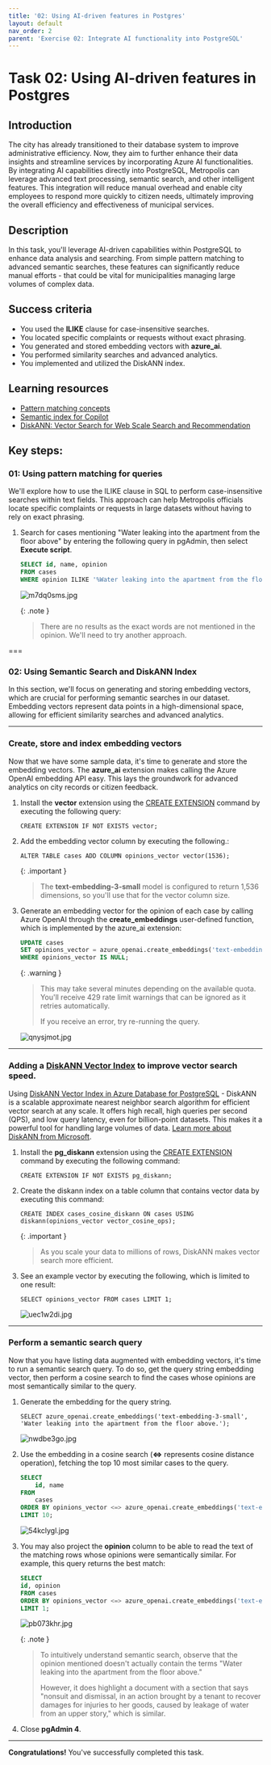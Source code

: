 ```yaml
---
title: '02: Using AI-driven features in Postgres'
layout: default
nav_order: 2
parent: 'Exercise 02: Integrate AI functionality into PostgreSQL'
---
```



# Task 02: Using AI-driven features in Postgres

## Introduction

The city has already transitioned to their database system to improve administrative efficiency. Now, they aim to further enhance their data insights and streamline services by incorporating Azure AI functionalities. By integrating AI capabilities directly into PostgreSQL, Metropolis can leverage advanced text processing, semantic search, and other intelligent features. This integration will reduce manual overhead and enable city employees to respond more quickly to citizen needs, ultimately improving the overall efficiency and effectiveness of municipal services.

## Description

In this task, you'll leverage AI-driven capabilities within PostgreSQL to enhance data analysis and searching. From simple pattern matching to advanced semantic searches, these features can significantly reduce manual efforts - that could be vital for municipalities managing large volumes of complex data.

## Success criteria

- You used the **ILIKE** clause for case-insensitive searches.
- You located specific complaints or requests without exact phrasing.
- You generated and stored embedding vectors with **azure_ai**.
- You performed similarity searches and advanced analytics.
- You implemented and utilized the DiskANN index.

## Learning resources

- [Pattern matching concepts](https://learn.microsoft.com/en-us/azure/ai-services/speech-service/pattern-matching-overview)
- [Semantic index for Copilot](https://learn.microsoft.com/en-us/microsoftsearch/semantic-index-for-copilot)
- [DiskANN: Vector Search for Web Scale Search and Recommendation](https://www.microsoft.com/en-us/research/project/project-akupara-approximate-nearest-neighbor-search-for-large-scale-semantic-search/)


## Key steps:

### 01: Using pattern matching for queries

We'll explore how to use the ILIKE clause in SQL to perform case-insensitive searches within text fields. This approach can help Metropolis officials locate specific complaints or requests in large datasets without having to rely on exact phrasing.

1. Search for cases mentioning "Water leaking into the apartment from the floor above" by entering the following query in pgAdmin, then select **Execute script**.

    ```sql
    SELECT id, name, opinion
    FROM cases
    WHERE opinion ILIKE '%Water leaking into the apartment from the floor above';
    ```

    ![m7dq0sms.jpg](../../media/m7dq0sms.jpg)

    {: .note }
    > There are no results as the exact words are not mentioned in the opinion. We'll need to try another approach.

===

### 02: Using Semantic Search and DiskANN Index

In this section, we'll focus on generating and storing embedding vectors, which are crucial for performing semantic searches in our dataset. Embedding vectors represent data points in a high-dimensional space, allowing for efficient similarity searches and advanced analytics.

---

### Create, store and index embedding vectors

Now that we have some sample data, it's time to generate and store the embedding vectors. The **azure_ai**</code> extension makes calling the Azure OpenAI embedding API easy.
This lays the groundwork for advanced analytics on city records or citizen feedback.

1. Install the **vector**</code> extension using the [CREATE EXTENSION](https://www.postgresql.org/docs/current/sql-createextension.html) command by executing the following query:

    ```
    CREATE EXTENSION IF NOT EXISTS vector;
    ```

1. Add the embedding vector column by executing the following.:

    ```
    ALTER TABLE cases ADD COLUMN opinions_vector vector(1536);
    ```

    {: .important }
    > The **text-embedding-3-small**</code> model is configured to return 1,536 dimensions, so you'll use that for the vector column size.

1. Generate an embedding vector for the opinion of each case by calling Azure OpenAI through the **create_embeddings** user-defined function, which is implemented by the azure_ai extension:

    ```sql
    UPDATE cases
    SET opinions_vector = azure_openai.create_embeddings('text-embedding-3-small',  name || LEFT(opinion, 8000), max_attempts => 5, retry_delay_ms => 500)::vector
    WHERE opinions_vector IS NULL;
    ```

    {: .warning }
    > This may take several minutes depending on the available quota. You'll receive 429 rate limit warnings that can be ignored as it retries automatically. 
    >
    > If you receive an error, try re-running the query.
    
    ![qnysjmot.jpg](../../media/qnysjmot.jpg)

---

### Adding a [DiskANN Vector Index](https://aka.ms/pg-diskann-docs) to improve vector search speed. 

Using [DiskANN Vector Index in Azure Database for PostgreSQL](https://aka.ms/pg-diskann-blog) - DiskANN is a scalable approximate nearest neighbor search algorithm for efficient vector search at any scale. It offers high recall, high queries per second (QPS), and low query latency, even for billion-point datasets. This makes it a powerful tool for handling large volumes of data. [Learn more about DiskANN from Microsoft](https://aka.ms/pg-diskann-docs). 

1. Install the **pg_diskann**</code> extension using the [CREATE EXTENSION](https://www.postgresql.org/docs/current/sql-createextension.html) command by executing the following command:

    ```
    CREATE EXTENSION IF NOT EXISTS pg_diskann;
    ```

1. Create the diskann index on a table column that contains vector data by executing this command:

    ```
    CREATE INDEX cases_cosine_diskann ON cases USING diskann(opinions_vector vector_cosine_ops);
    ```

    {: .important }
    > As you scale your data to millions of rows, DiskANN makes vector search more efficient.

1. See an example vector by executing the following, which is limited to one result:

    ```
    SELECT opinions_vector FROM cases LIMIT 1;
    ```
    
    ![uec1w2di.jpg](../../media/uec1w2di.jpg)

---

### Perform a semantic search query

Now that you have listing data augmented with embedding vectors, it's time to run a semantic search query. To do so, get the query string embedding vector, then perform a cosine search to find the cases whose opinions are most semantically similar to the query.

1. Generate the embedding for the query string.

    ```
    SELECT azure_openai.create_embeddings('text-embedding-3-small', 'Water leaking into the apartment from the floor above.');
    ```

    ![nwdbe3go.jpg](../../media/nwdbe3go.jpg)

1. Use the embedding in a cosine search (**<=>** represents cosine distance operation), fetching the top 10 most similar cases to the query.

    ```sql
    SELECT 
        id, name 
    FROM 
        cases
    ORDER BY opinions_vector <=> azure_openai.create_embeddings('text-embedding-3-small', 'Water leaking into the apartment from the floor above.')::vector 
    LIMIT 10;
    ```

    ![54kclygl.jpg](../../media/54kclygl.jpg)

1. You may also project the **opinion**</code> column to be able to read the text of the matching rows whose opinions were semantically similar. For example, this query returns the best match:

    ```sql
    SELECT 
    id, opinion
    FROM cases
    ORDER BY opinions_vector <=> azure_openai.create_embeddings('text-embedding-3-small', 'Water leaking into the apartment from the floor above.')::vector 
    LIMIT 1;
    ```

    ![pb073khr.jpg](../../media/pb073khr.jpg)

    {: .note }
    > To intuitively understand semantic search, observe that the opinion mentioned doesn't actually contain the terms "Water leaking into the apartment from the floor above." 
    >
    > However, it does highlight a document with a section that says "nonsuit and dismissal, in an action brought by a tenant to recover damages for injuries to her goods, caused by leakage of water from an upper story," which is similar.

1. Close **pgAdmin 4**.

---

**Congratulations!** You've successfully completed this task.
